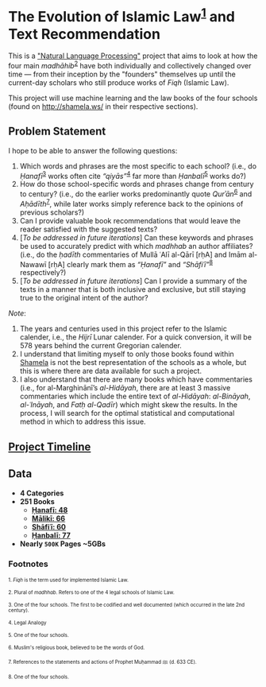 # The Evolution of Islamic Law<sup>[1](#fn1)</sup> and Text Recommendation

This is a ["Natural Language Processing"](https://www.forbes.com/sites/forbestechcouncil/2018/07/02/what-is-natural-language-processing-and-what-is-it-used-for/#5f6a9fa65d71) project that aims to look at how the four main *madhāhib*<sup>[2](#fn2)</sup> have both individually and collectively changed over time — from their inception by the "founders" themselves up until the current-day scholars who still produce works of *Fiqh* (Islamic Law).

This project will use machine learning and the law books of the four schools (found on http://shamela.ws/ in their respective sections).

## Problem Statement
I hope to be able to answer the following questions:
1. Which words and phrases are the most specific to each school? (i.e., do *Ḥanafī*<sup>[3](#fn3)</sup> works often cite *“qiyās”*<sup>[4](#fn4)</sup> far more than *Ḥanbalī*<sup>[5](#fn5)</sup> works do?)
2. How do those school-specific words and phrases change from century to century? (i.e., do the earlier works predominantly quote *Qurʾān*<sup>[6](#fn6)</sup> and *Aḥādīth*<sup>[7](#fn7)</sup>, while later works simply reference back to the opinions of previous scholars?)
3. Can I provide valuable book recommendations that would leave the reader satisfied with the suggested texts?
4. [*To be addressed in future iterations*] Can these keywords and phrases be used to accurately predict with which *madhhab* an author affiliates? (i.e., do the *ḥadīth* commentaries of Mullā ʿAlī al-Qārī [rḥA] and Imām al-Nawawī [rḥA] clearly mark them as *“Ḥanafī”* and *“Shāfiʿī”*<sup>[8](#fn8)</sup> respectively?)
5. [*To be addressed in future iterations*] Can I provide a summary of the texts in a manner that is both inclusive and exclusive, but still staying true to the original intent of the author?

*Note*:
1. The years and centuries used in this project refer to the Islamic calender, i.e., the *Hijrī* Lunar calender. For a quick conversion, it will be 578 years behind the current Gregorian calender.
2. I understand that limiting myself to only those books found within [Shamela](http://shamela.ws/) is not the best representation of the schools as a whole, but this is where there are data available for such a project.
3. I also understand that there are many books which have commentaries (i.e., for al-Marghinānī’s *al-Hidāyah*, there are at least 3 massive commentaries which include the entire text of *al-Hidāyah*: *al-Bināyah*, *al-ʿInāyah*, and *Fatḥ al-Qadīr*) which might skew the results. In the process, I will search for the optimal statistical and computational method in which to address this issue.

## [Project Timeline](https://docs.google.com/spreadsheets/d/1bx6ANviBAZdxgeOn4GX6rVv598XNhf1og77SO6I86HI/edit?usp=sharing)

## Data
- **4 Categories**
- **251 Books**
    - **[Ḥanafī: 48](http://shamela.ws/index.php/category/134)**
    - **[Mālikī: 66](http://shamela.ws/index.php/category/135)**
    - **[Shāfiʿī: 60](http://shamela.ws/index.php/category/136)**
    - **[Ḥanbalī: 77](http://shamela.ws/index.php/category/137)**
- **Nearly `500K` Pages ~5GBs**

### Footnotes
<sub><sup><a name="fn1">1</a>. *Fiqh* is the term used for implemented Islamic Law.</sup></sub>

<sub><sup><a name="fn2">2</a>.  Plural of *madhhab*. Refers to one of the 4 legal schools of Islamic Law.</sup></sub>

<sub><sup><a name="fn3">3</a>.  One of the four schools. The first to be codified and well documented (which occurred in the late 2nd century).</sup></sub>

<sub><sup><a name="fn4">4</a>.  Legal Analogy</sup></sub>

<sub><sup><a name="fn5">5</a>.  One of the four schools.</sup></sub>

<sub><sup><a name="fn6">6</a>.  Muslim's religious book, believed to be the words of God.

<sub><sup><a name="fn7">7</a>.  References to the statements and actions of Prophet Muḥammad ﷺ (d. 633 CE).</sup></sub>

<sub><sup><a name="fn8">8</a>.  One of the four schools.</sup></sub>